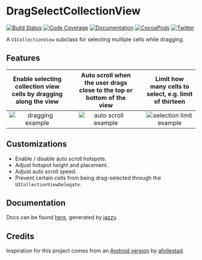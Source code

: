 # DragSelectCollectionView

[![Build Status][travis-badge]][travis]
[![Code Coverage][codecov-badge]][codecov]
[![Documentation][docs-badge]][docs]
[![CocoaPods][pods-badge]][pods]
[![Twitter][twitter-badge]][twitter]


A `UICollectionView` subclass for selecting multiple cells while dragging.

## Features

Enable selecting collection view cells by dragging along the view | &nbsp; | Auto scroll when the user drags close to the top or bottom of the view | &nbsp; | Limit how many cells to select, e.g. limit of thirteen
:---------------------------:|--------|:----------------------------:|--------|:---------------------------:
![dragging example](https://haskelash.github.io/DragSelectCollectionView/gifs/dragging.gif) | &nbsp; | ![auto scroll example](https://haskelash.github.io/DragSelectCollectionView/gifs/hotspots.gif) | &nbsp; | ![selection limit example](https://haskelash.github.io/DragSelectCollectionView/gifs/limit.gif)

## Customizations

- Enable / disable auto scroll hotspots.
- Adjust hotspot height and placement.
- Adjust auto scroll speed.
- Prevent certain cells from being drag-selected through the `UICollectionViewDelegate`.

## Documentation

Docs can be found [here](https://haskelash.github.io/DragSelectCollectionView/docs/index.html), generated by [jazzy](https://github.com/realm/jazzy).

## Credits

Inspiration for this project comes from an [Android version](https://github.com/afollestad/drag-select-recyclerview) by [afollestad](https://github.com/afollestad). 

[travis-badge]: https://travis-ci.org/haskelash/DragSelectCollectionView.svg?branch=master
[travis]: https://travis-ci.org/haskelash/DragSelectCollectionView
[codecov-badge]: https://codecov.io/gh/haskelash/DragSelectCollectionView/branch/master/graph/badge.svg
[codecov]: https://codecov.io/gh/haskelash/DragSelectCollectionView
[docs]: https://haskelash.github.io/DragSelectCollectionView/docs/index.html
[docs-badge]: https://haskelash.github.io/DragSelectCollectionView/docs/badge.svg
[pods-badge]: https://img.shields.io/cocoapods/v/DragSelectCollectionView.svg
[pods]: https://cocoapods.org/pods/DragSelectCollectionView
[twitter]: https://twitter.com/haskelash
[twitter-badge]: https://img.shields.io/twitter/follow/haskelash.svg?style=social&logo=twitter&label=Follow
